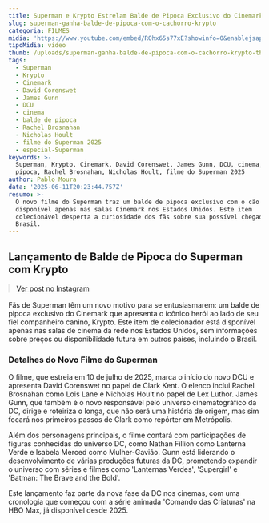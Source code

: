 ```yaml
---
title: Superman e Krypto Estrelam Balde de Pipoca Exclusivo do Cinemark nos EUA
slug: superman-ganha-balde-de-pipoca-com-o-cachorro-krypto
categoria: FILMES
midia: 'https://www.youtube.com/embed/ROhx65s77xE?showinfo=0&enablejsapi=1'
tipoMidia: video
thumb: /uploads/superman-ganha-balde-de-pipoca-com-o-cachorro-krypto-thumb.png
tags:
  - Superman
  - Krypto
  - Cinemark
  - David Corenswet
  - James Gunn
  - DCU
  - cinema
  - balde de pipoca
  - Rachel Brosnahan
  - Nicholas Hoult
  - filme do Superman 2025
  - especial-Superman
keywords: >-
  Superman, Krypto, Cinemark, David Corenswet, James Gunn, DCU, cinema, balde de
  pipoca, Rachel Brosnahan, Nicholas Hoult, filme do Superman 2025
author: Pablo Moura
data: '2025-06-11T20:23:44.757Z'
resumo: >-
  O novo filme do Superman traz um balde de pipoca exclusivo com o cão Krypto,
  disponível apenas nas salas Cinemark nos Estados Unidos. Este item
  colecionável desperta a curiosidade dos fãs sobre sua possível chegada ao
  Brasil.
---
```


## Lançamento de Balde de Pipoca do Superman com Krypto

<blockquote class="instagram-media" data-instgrm-permalink="https://www.instagram.com/reel/DKxFGZxpINW/" data-instgrm-version="14" style="width:100%; max-width:540px; margin:1rem auto;"><a href="https://www.instagram.com/reel/DKxFGZxpINW/">Ver post no Instagram</a></blockquote>

Fãs de Superman têm um novo motivo para se entusiasmarem: um balde de pipoca exclusivo do Cinemark que apresenta o icônico herói ao lado de seu fiel companheiro canino, Krypto. Este item de colecionador está disponível apenas nas salas de cinema da rede nos Estados Unidos, sem informações sobre preços ou disponibilidade futura em outros países, incluindo o Brasil.

### Detalhes do Novo Filme do Superman

O filme, que estreia em 10 de julho de 2025, marca o início do novo DCU e apresenta David Corenswet no papel de Clark Kent. O elenco inclui Rachel Brosnahan como Lois Lane e Nicholas Hoult no papel de Lex Luthor. James Gunn, que também é o novo responsável pelo universo cinematográfico da DC, dirige e roteiriza o longa, que não será uma história de origem, mas sim focará nos primeiros passos de Clark como repórter em Metrópolis.

Além dos personagens principais, o filme contará com participações de figuras conhecidas do universo DC, como Nathan Fillion como Lanterna Verde e Isabela Merced como Mulher-Gavião. Gunn está liderando o desenvolvimento de várias produções futuras da DC, prometendo expandir o universo com séries e filmes como 'Lanternas Verdes', 'Supergirl' e 'Batman: The Brave and the Bold'.

Este lançamento faz parte da nova fase da DC nos cinemas, com uma cronologia que começou com a série animada 'Comando das Criaturas' na HBO Max, já disponível desde 2025.
